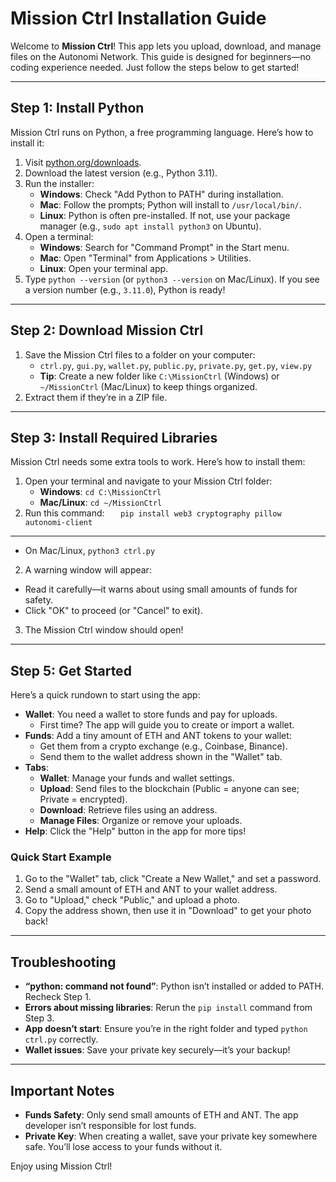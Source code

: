 # Mission Ctrl Installation Guide

Welcome to **Mission Ctrl**! This app lets you upload, download, and manage files on the Autonomi Network. This guide is designed for beginners—no coding experience needed. Just follow the steps below to get started!

---

## Step 1: Install Python

Mission Ctrl runs on Python, a free programming language. Here’s how to install it:

1. Visit [python.org/downloads](https://www.python.org/downloads/).
2. Download the latest version (e.g., Python 3.11).
3. Run the installer:
   - **Windows**: Check "Add Python to PATH" during installation.
   - **Mac**: Follow the prompts; Python will install to `/usr/local/bin/`.
   - **Linux**: Python is often pre-installed. If not, use your package manager (e.g., `sudo apt install python3` on Ubuntu).
4. Open a terminal:
   - **Windows**: Search for "Command Prompt" in the Start menu.
   - **Mac**: Open "Terminal" from Applications > Utilities.
   - **Linux**: Open your terminal app.
5. Type `python --version` (or `python3 --version` on Mac/Linux). If you see a version number (e.g., `3.11.0`), Python is ready!

---

## Step 2: Download Mission Ctrl

1. Save the Mission Ctrl files to a folder on your computer:
   - `ctrl.py`, `gui.py`, `wallet.py`, `public.py`, `private.py`, `get.py`, `view.py`
   - **Tip**: Create a new folder like `C:\MissionCtrl` (Windows) or `~/MissionCtrl` (Mac/Linux) to keep things organized.
2. Extract them if they’re in a ZIP file.

---

## Step 3: Install Required Libraries

Mission Ctrl needs some extra tools to work. Here’s how to install them:

1. Open your terminal and navigate to your Mission Ctrl folder:
   - **Windows**: `cd C:\MissionCtrl`
   - **Mac/Linux**: `cd ~/MissionCtrl`
2. Run this command: `   pip install web3 cryptography pillow autonomi-client`

---

- On Mac/Linux, `python3 ctrl.py`
2. A warning window will appear:
- Read it carefully—it warns about using small amounts of funds for safety.
- Click "OK" to proceed (or "Cancel" to exit).
3. The Mission Ctrl window should open!

---

## Step 5: Get Started

Here’s a quick rundown to start using the app:

- **Wallet**: You need a wallet to store funds and pay for uploads.
  - First time? The app will guide you to create or import a wallet.
- **Funds**: Add a tiny amount of ETH and ANT tokens to your wallet:
  - Get them from a crypto exchange (e.g., Coinbase, Binance).
  - Send them to the wallet address shown in the "Wallet" tab.
- **Tabs**:
  - **Wallet**: Manage your funds and wallet settings.
  - **Upload**: Send files to the blockchain (Public = anyone can see; Private = encrypted).
  - **Download**: Retrieve files using an address.
  - **Manage Files**: Organize or remove your uploads.
- **Help**: Click the "Help" button in the app for more tips!

### Quick Start Example
1. Go to the "Wallet" tab, click "Create a New Wallet," and set a password.
2. Send a small amount of ETH and ANT to your wallet address.
3. Go to "Upload," check "Public," and upload a photo.
4. Copy the address shown, then use it in "Download" to get your photo back!

---

## Troubleshooting

- **“python: command not found”**: Python isn’t installed or added to PATH. Recheck Step 1.
- **Errors about missing libraries**: Rerun the `pip install` command from Step 3.
- **App doesn’t start**: Ensure you’re in the right folder and typed `python ctrl.py` correctly.
- **Wallet issues**: Save your private key securely—it’s your backup!

---

## Important Notes

- **Funds Safety**: Only send small amounts of ETH and ANT. The app developer isn’t responsible for lost funds.
- **Private Key**: When creating a wallet, save your private key somewhere safe. You’ll lose access to your funds without it.

Enjoy using Mission Ctrl!
